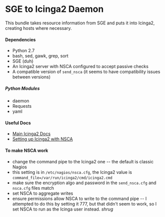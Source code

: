 # SGE to Icinga2 Daemon

This bundle takes resource information from SGE and puts it into Icinga2, creating hosts where necessary.

#### Dependencies

* Python 2.7
* bash, sed, gawk, grep, sort
* SGE (duh)
* An Icinga2 server with NSCA configured to accept passive checks
* A compatible version of `send_nsca` (it seems to have compatibility issues between versions)

##### Python Modules

* daemon
* Requests
* yaml

#### Useful Docs

* [Main Icinga2 Docs](http://docs.icinga.org/icinga2/snapshot/doc/module/icinga2/toc)
* [Setting up Icinga2 with NSCA](https://wiki.icinga.org/pages/viewpage.action?pageId=23887907)


#### To make NSCA work

 * change the command pipe to the Icinga2 one -- the default is classic Nagios
 * this setting is in `/etc/nagios/nsca.cfg`, the Icinga2 value is `command_file=/var/run/icinga2/cmd/icinga2.cmd`
 * make sure the encryption algo and password in the `send_nsca.cfg` and `nsca.cfg` files match
 * set NSCA to aggregate writes
 * ensure permissions allow NSCA to write to the command pipe -- I attempted to do this by setting it 777, but that didn't seem to work, so I set NSCA to run as the Icinga user instead. *shrug*

